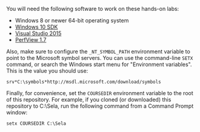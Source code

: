 You will need the following software to work on these hands-on labs:

* Windows 8 or newer 64-bit operating system
* [Windows 10 SDK](https://dev.windows.com/en-us/downloads/windows-10-sdk)
* [Visual Studio 2015](https://www.visualstudio.com/en-us/downloads/download-visual-studio-vs.aspx)
* [PerfView 1.7](http://www.microsoft.com/en-us/download/details.aspx?id=28567)

Also, make sure to configure the `_NT_SYMBOL_PATH` environment variable to point to the Microsoft symbol servers. You can use the command-line `SETX` command, or search the Windows start menu for "Environment variables". This is the value you should use:

```
srv*C:\symbols*http://msdl.microsoft.com/download/symbols
```

Finally, for convenience, set the `COURSEDIR` environment variable to the root of this repository. For example, if you cloned (or downloaded) this repository to C:\Sela, run the following command from a Command Prompt window:

```
setx COURSEDIR C:\Sela
```